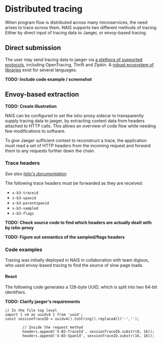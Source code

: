 # Distributed tracing

When program flow is distributed across many microservices, the need arises to trace across them. NAIS supports two different methods of tracing: Either by direct input of tracing data to Jaeger, or envoy-based tracing.

## Direct submission

The user may send tracing data to jaeger via [a plethora of supported protocols](https://www.jaegertracing.io/docs/1.20/apis/), including OpenTracing, Thrift and Zipkin. A [robust ecosystem of libraries](www.jaegertracing.io) exist for several languages.

**TODO: Include code example / screenshot**

## Envoy-based extraction

**TODO: Create illustration**

NAIS can be configured to set the istio-proxy sidecar to transparently supply tracing data to jaeger, by extracting context data from headers attached to HTTP calls. This allows an overview of code flow while needing few modifications to software.

To give Jaeger sufficient context to reconstruct a trace, the application must read a set of HTTP headers from the incoming request and forward them to any requests further down the chain.

### Trace headers

*See also [Istio's documentation](https://istio.io/latest/faq/distributed-tracing/#how-to-support-tracing)*

The following trace headers must be forwarded as they are received:

* `x-b3-traceid`
* `x-b3-spanid`
* `x-b3-parentspanid`
* `x-b3-sampled`
* `x-b3-flags`

**TODO: Check source code to find which headers are actually dealt with by istio-proxy**

**TODO: Figure out semantics of the sampled/flags headers** 

### Code examples

Tracing was initially deployed in NAIS in collaboration with team digisos, who used envoy-based tracing to find the source of slow page loads.

#### React

The following code generates a 128-byte UUID, which is split into two 64-bit identifiers.

**TODO: Clarify jaeger's requirements**

```
// In the file top level
import { v4 as uuidv4 } from 'uuid';
const sessionTraceID = uuidv4().toString().replaceAll('-','');

        // Inside the request method
        headers.append('X-B3-TraceId', sessionTraceID.substr(0, 16));
        headers.append('X-B3-SpanId', sessionTraceID.substr(16, 16));
```
